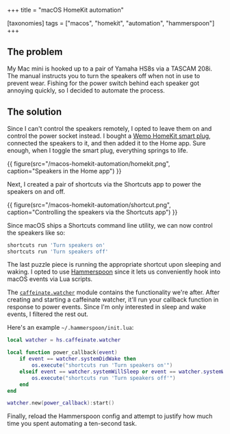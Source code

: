 +++
title = "macOS HomeKit automation"

[taxonomies]
tags = ["macos", "homekit", "automation", "hammerspoon"]
+++

## The problem

My Mac mini is hooked up to a pair of Yamaha HS8s via a TASCAM 208i. The manual instructs you to
turn the speakers off when not in use to prevent wear. Fishing for the power switch behind each
speaker got annoying quickly, so I decided to automate the process.

## The solution

Since I can't control the speakers remotely, I opted to leave them on and control the
power socket instead. I bought a [Wemo HomeKit smart plug][smart-plug], connected the
speakers to it, and then added it to the Home app. Sure enough, when I toggle the smart plug,
everything springs to life.

{{ figure(src="/macos-homekit-automation/homekit.png", caption="Speakers in the Home app") }}

Next, I created a pair of shortcuts via the Shortcuts app to power the speakers on and off.

{{ figure(src="/macos-homekit-automation/shortcut.png", caption="Controlling the speakers via the Shortcuts app") }}

Since macOS ships a Shortcuts command line utility, we can now control the speakers like so:

```sh
shortcuts run 'Turn speakers on'
shortcuts run 'Turn speakers off'
```

The last puzzle piece is running the appropriate shortcut upon sleeping and waking.
I opted to use [Hammerspoon][hammerspoon] since it lets us conveniently hook into macOS
events via Lua scripts.

The [`caffeinate.watcher`][caffeinate-watcher] module contains the functionality we're after. After
creating and starting a caffeinate watcher, it'll run your callback function in response to power events.
Since I'm only interested in sleep and wake events, I filtered the rest out.

Here's an example `~/.hammerspoon/init.lua`:

```lua
local watcher = hs.caffeinate.watcher

local function power_callback(event)
    if event == watcher.systemDidWake then
        os.execute("shortcuts run 'Turn speakers on'")
    elseif event == watcher.systemWillSleep or event == watcher.systemWillPowerOff then
        os.execute("shortcuts run 'Turn speakers off'")
    end
end

watcher.new(power_callback):start()
```

Finally, reload the Hammerspoon config and attempt to justify how much time you spent automating a
ten-second task.

[smart-plug]: https://www.apple.com/au/shop/product/HQ0S2X/A/belkin-wemo-smart-plug-with-thread
[hammerspoon]: https://www.hammerspoon.org
[caffeinate-watcher]: https://www.hammerspoon.org/docs/hs.caffeinate.watcher.html
